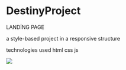 # DestinyProject

LANDİNG PAGE

a style-based project in a responsive structure

technologies used html css js

![](DestinyProject.gif)
